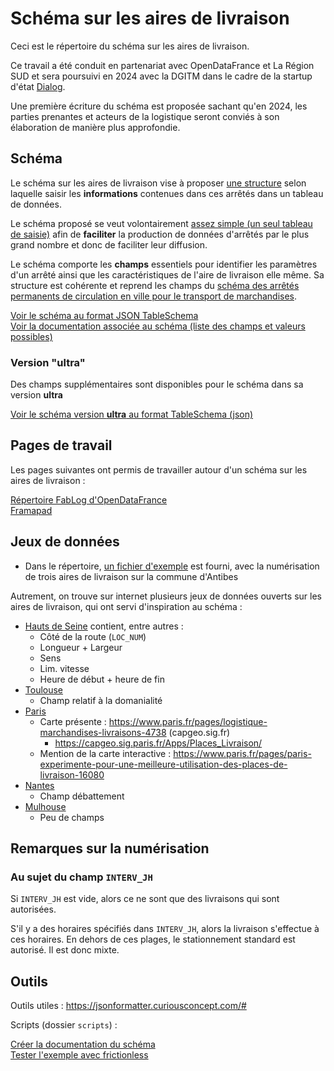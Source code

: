 # Schéma sur les aires de livraison
Ceci est le répertoire du schéma sur les aires de livraison.

Ce travail a été conduit en partenariat avec OpenDataFrance et La Région SUD et sera poursuivi en 2024 avec la DGITM dans le cadre de la startup d'état [Dialog](https://beta.gouv.fr/startups/dialogue.html).

Une première écriture du schéma est proposée sachant qu'en 2024, les parties prenantes et acteurs de la logistique seront conviés à son élaboration de manière plus approfondie.

## Schéma

Le schéma sur les aires de livraison vise à proposer [une structure](https://github.com/CEREMA/schema-aire-livraison/blob/master/documentation/schema-page.md) selon laquelle saisir les **informations** contenues dans ces arrêtés dans un tableau de données. 

Le schéma proposé se veut volontairement [assez simple (un seul tableau de saisie)](https://github.com/CEREMA/schema-aire-livraison/blob/main/exemple-antibes.csv) afin de **faciliter** la production de données d'arrêtés par le plus grand nombre et donc de faciliter leur diffusion.

Le schéma comporte les **champs** essentiels pour identifier les paramètres d'un arrêté ainsi que les caractéristiques de l'aire de livraison elle même. Sa structure est cohérente et reprend les champs du [schéma des arrêtés permanents de circulation en ville pour le transport de marchandises](https://schema.data.gouv.fr/CEREMA/schema-arrete-circulation-marchandises/).

[Voir le schéma au format JSON TableSchema ](schema.json)  
[Voir la documentation associée au schéma (liste des champs et valeurs possibles)](documentation/schema-page.md)   

### Version "ultra"

Des champs supplémentaires sont disponibles pour le schéma dans sa version **ultra**

[Voir le schéma version **ultra** au format TableSchema (json)](documentation/schema-page-ultra.md) 

## Pages de travail

Les pages suivantes ont permis de travailler autour d'un schéma sur les aires de livraison :

[Répertoire FabLog d'OpenDataFrance](https://opendatafrance.gitbook.io/fablog/groupes-de-travail/partage-des-donnees/zones-de-livraison)  
[Framapad](https://mypads.framapad.org/mypads/?/mypads/group/espace-de-travail-normalisation-ch36h71o/pad/view/draft-aires-de-livraison-zv13l47tc)

## Jeux de données

- Dans le répertoire, [un fichier d'exemple](exemple_antibes.csv) est fourni, avec la numérisation de trois aires de livraison sur la commune d'Antibes

Autrement, on trouve sur internet plusieurs jeux de données ouverts sur les aires de livraison, qui ont servi d'inspiration au schéma :

- [Hauts de Seine](https://www.data.gouv.fr/fr/datasets/aires-de-livraison/) contient, entre autres :
  - Côté de la route (`LOC_NUM`)
  - Longueur + Largeur
  - Sens
  - Lim. vitesse
  - Heure de début  + heure de fin
- [Toulouse](https://data.toulouse-metropole.fr/explore/dataset/aires-de-livraison/)
  - Champ relatif à la domanialité
- [Paris](https://opendata.paris.fr/explore/dataset/stationnement-voie-publique-emplacements/table/?disjunctive.regpri&disjunctive.regpar&disjunctive.typsta&disjunctive.arrond&disjunctive.zoneres&disjunctive.locsta&disjunctive.parite&disjunctive.signhor&disjunctive.signvert&disjunctive.confsign&disjunctive.typemob&disjunctive.zoneasp&disjunctive.stv&disjunctive.prefet&q=livraison&refine.regpri=LIVRAISON&sort=typemob&basemap=jawg.dark&location=16,48.85483,2.33805)
  - Carte présente : https://www.paris.fr/pages/logistique-marchandises-livraisons-4738 (capgeo.sig.fr)
    - https://capgeo.sig.paris.fr/Apps/Places_Livraison/
  - Mention de la carte interactive : https://www.paris.fr/pages/paris-experimente-pour-une-meilleure-utilisation-des-places-de-livraison-16080
- [Nantes](https://data.nantesmetropole.fr/explore/dataset/244400404_aires-livraison-nantes-metropole/table/?disjunctive.commune&sort=debattement)
  - Champ débattement
- [Mulhouse](https://data.mulhouse-alsace.fr/explore/dataset/68224_aires-de-livraison-sur-mulhouse/table/?location=17,47.75468,7.33279&basemap=jawg.streets)
  - Peu de champs

## Remarques sur la numérisation

### Au sujet du champ `INTERV_JH`

Si `INTERV_JH` est vide, alors ce ne sont que des livraisons qui sont autorisées. 

S'il y a des horaires spécifiés dans `INTERV_JH`, alors la livraison s'effectue à ces horaires. En dehors de ces plages, le stationnement standard est autorisé. Il est donc mixte.

## Outils

Outils utiles : https://jsonformatter.curiousconcept.com/#

Scripts (dossier `scripts`) :

[Créer la documentation du schéma](1-Creer-Documentation.bat)  
[Tester l'exemple avec frictionless](scripts/2-Tester-Exemple.bat)

